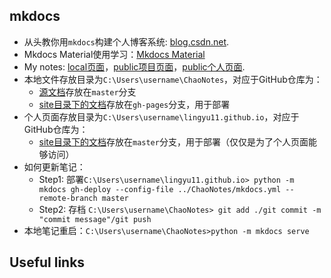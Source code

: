 ## mkdocs

* 从头教你用`mkdocs`构建个人博客系统: [blog.csdn.net](https://blog.csdn.net/qq_41261251/article/details/116021097).
* Mkdocs Material使用学习：[Mkdocs Material](https://shafish.cn/blog/mkdocs/)
* My notes: [local页面](http://127.0.0.1:8000/)，[public项目页面](https://lingyu11.github.io/notes/)，[public个人页面](https://lingyu11.github.io/).
* 本地文件存放目录为`C:\Users\username\ChaoNotes`，对应于GitHub仓库为：
    - [源文档](https://github.com/lingyu11/notes/tree/master)存放在`master`分支
    - [site目录下的文档](https://github.com/lingyu11/notes/tree/gh-pages)存放在`gh-pages`分支，用于部署
* 个人页面存放目录为`C:\Users\username\lingyu11.github.io`，对应于GitHub仓库为：
    - [site目录下的文档](https://github.com/lingyu11/lingyu11.github.io)存放在`master`分支，用于部署（仅仅是为了个人页面能够访问）
* 如何更新笔记：
    - Step1: 部署`C:\Users\username\lingyu11.github.io> python -m mkdocs gh-deploy --config-file ../ChaoNotes/mkdocs.yml --remote-branch master`
    - Step2: 存档 `C:\Users\username\ChaoNotes> git add ./git commit -m "commit message"/git push`
* 本地笔记重启：`C:\Users\username\ChaoNotes>python -m mkdocs serve`



## Useful links
